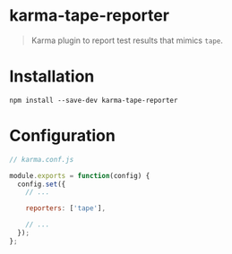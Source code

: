 # karma-tape-reporter

> Karma plugin to report test results that mimics `tape`.

# Installation

`npm install --save-dev karma-tape-reporter`

# Configuration

```javascript
// karma.conf.js

module.exports = function(config) {
  config.set({
    // ...

    reporters: ['tape'],

    // ...
  });
};
```
